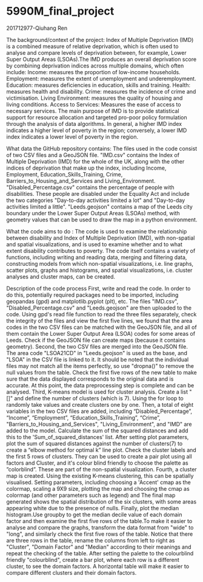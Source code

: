 # 5990M_final_project
201712977-Qiuhang Ren

The background/context of the project:
Index of Multiple Deprivation (IMD) is a combined measure of relative deprivation, which is often used to analyse and compare levels of deprivation between, for example, Lower Super Output Areas (LSOAs).The IMD produces an overall deprivation score by combining deprivation indices across multiple domains, which often include:
Income: measures the proportion of low-income households.
Employment: measures the extent of unemployment and underemployment.
Education: measures deficiencies in education, skills and training.
Health: measures health and disability.
Crime: measures the incidence of crime and victimisation.
Living Environment: measures the quality of housing and living conditions.
Access to Services: Measures the ease of access to necessary services.
The main purpose of IMD is to provide statistical support for resource allocation and targeted pro-poor policy formulation through the analysis of data algorithms. In general, a higher IMD index indicates a higher level of poverty in the region; conversely, a lower IMD index indicates a lower level of poverty in the region.


What data the GitHub repository contains:
The files used in the code consist of two CSV files and a GeoJSON file. "IMD.csv" contains the Index of Multiple Deprivation (IMD) for the whole of the UK, along with the other indices of deprivation that make up the index, including Income, Employment, Education_Skills_Training, Crime, Barriers_to_Housing_and_Services and Living_Environment. "Disabled_Percentage.csv" contains the percentage of people with disabilities. These people are disabled under the Equality Act and include the two categories "Day-to-day activities limited a lot" and "Day-to-day activities limited a little". "Leeds.geojson" contains a map of the Leeds city boundary under the Lower Super Output Areas (LSOAs) method, with geometry values that can be used to draw the map in a python environment.

What the code aims to do :
The code is used to examine the relationship between disability and Index of Multiple Deprivation (IMD), with non-spatial and spatial visualizations, and is used to examine whether and to what extent disability contributes to poverty. The code itself contains a variety of functions, including writing and reading data, merging and filtering data, constructing models from which non-spatial visualizations, i.e. line graphs, scatter plots, graphs and histograms, and spatial visualizations, i.e. cluster analyses and cluster maps, can be created.

Description of the code process
First, write and read the code. In order to do this, potentially required packages need to be imported, including geopandas (gpd) and matplotlib.pyplot (plt), etc. The files "IMD.csv", "Disabled_Percentage.csv" and "Leeds.geojson" are then uploaded to the code. Using gpd's read file function to read the three files separately, check the integrity of the files and view the first five lines, we found that the area codes in the two CSV files can be matched with the GeoJSON file, and all of them contain the Lower Super Output Area (LSOA) codes for some areas of Leeds. Check if the GeoJSON file can create maps (because it contains geometry).
Second, the two CSV files are merged into the GeoJSON file. The area code "LSOA21CD" in "Leeds.geojson" is used as the base, and "LSOA" in the CSV file is linked to it. It should be noted that the individual files may not match all the items perfectly, so use "dropna()" to remove the null values from the table. Check the first five rows of the new table to make sure that the data displayed corresponds to the original data and is accurate. At this point, the data preprocessing step is complete and can be analysed.
Third, K-means model is used for cluster analysis. Create a list "[]" and define the number of clusters (which is 7). Using the for loop to randomly take values and create clusters one by one. Then, a total of eight variables in the two CSV files are added, including “Disabled_Percentage”, “Income”, “Employment”, “Education_Skills_Training”, “Crime”, "Barriers_to_Housing_and_Services", "Living_Environment", and "IMD" are added to the model. Calculate the sum of the squared distances and add this to the 'Sum_of_squared_distances' list. After setting plot parameters, plot the sum of squared distances against the number of clusters(7) to create a “elbow method for optimal k” line plot. Check the cluster labels and the first 5 rows of clusters. They can be used to create a pair plot using all factors and Cluster, and it's colour blind friendly to choose the palette as ”colorblind”. These are part of the non-spatial visualization.
Fourth, a cluster map is created. Using the existing K-means clustering, this can be spatially visualised. Setting parameters, including choosing a 'Accent' cmap as the colormap, scaling a 9X9 size, plotting the map and choosing the cmap as colormap (and other parameters such as legend) and The final map generated shows the spatial distribution of the six clusters, with some areas appearing white due to the presence of nulls.
Finally, plot the median histogram.Use groupby to get the median decile value of each domain factor and then examine the first five rows of the table.To make it easier to analyse and compare the graphs, transform the data format from "wide" to "long", and similarly check the first five rows of the table. Notice that there are three rows in the table, rename the columns from left to right as "Cluster", "Domain Factor" and "Median" according to their meanings and repeat the checking of the table. After setting the palette to the colourblind friendly "colourblind", create a bar plot, where each row is a different cluster, to see the domain factors. A horizontal table will make it easier to compare different clusters and their domain factors.
